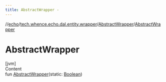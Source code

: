 ```yaml
---
title: AbstractWrapper -
---
```

//[echo](../../index.md)/[tech.whence.echo.dal.entity.wrapper](../index.md)/[AbstractWrapper](index.md)/[AbstractWrapper](-abstract-wrapper.md)



# AbstractWrapper  
[jvm]  
Content  
fun [AbstractWrapper](-abstract-wrapper.md)(static: [Boolean](https://kotlinlang.org/api/latest/jvm/stdlib/kotlin/-boolean/index.html))  



